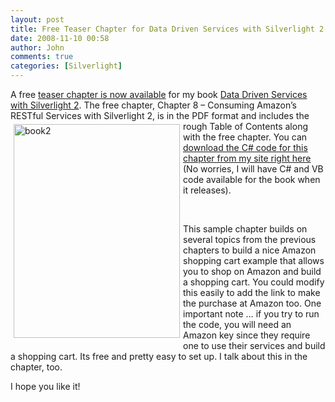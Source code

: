 ```yaml
---
layout: post
title: Free Teaser Chapter for Data Driven Services with Silverlight 2
date: 2008-11-10 00:58
author: John
comments: true
categories: [Silverlight]
---
```

<p>A free <a href="http://oreilly.com/catalog/9780596523091/chapter/index.html">teaser chapter is now available</a> for my book <a href="http://oreilly.com/catalog/9780596523091/">Data Driven Services with Silverlight 2</a>. The free chapter, Chapter 8 &ndash; Consuming Amazon&rsquo;s RESTful Services with Silverlight 2, is in the PDF <a href="http://oreilly.com/catalog/9780596523091/"><img title="book2" style="border-right: 0px; border-top: 0px; display: inline; margin: 5px; border-left: 0px; border-bottom: 0px" height="342" alt="book2" width="266" align="left" border="0" src="http://images.johnpapa.net/wp-content/uploads/files/media/image/WindowsLiveWriter/FreeTeaserChapterforDataDrivenServiceswi_D9A/book2_3.png" /></a>format and includes the rough Table of Contents along with the free chapter. You can <a href="http://images.johnpapa.net/wp-content/uploads/files/downloads/DDSS2 - sample chapter - ch08 - code.rar">download the C# code for this chapter from my site right here</a> (No worries, I will have C# and VB code available for the book when it releases).</p>
<p>&nbsp;</p>
<p>This sample chapter builds on several topics from the previous chapters to build a nice Amazon shopping cart example that allows you to shop on Amazon and build a shopping cart. You could modify this easily to add the link to make the purchase at Amazon too. One important note &hellip; if you try to run the code, you will need an Amazon key since they require one to use their services and build a shopping cart. Its free and pretty easy to set up. I talk about this in the chapter, too.</p>
<p>I hope you like it!</p>


